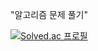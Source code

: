 "알고리즘 문제 풀기"   
   
[![Solved.ac 프로필](http://mazassumnida.wtf/api/v2/generate_badge?boj=ehddnr1022)](https://solved.ac/ehddnr1022)
